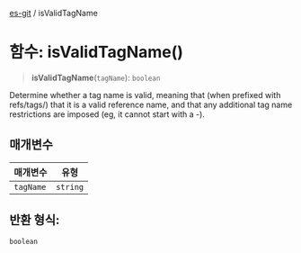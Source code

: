 [es-git](../globals.md) / isValidTagName

# 함수: isValidTagName()

> **isValidTagName**(`tagName`): `boolean`

Determine whether a tag name is valid, meaning that (when prefixed with refs/tags/) that
it is a valid reference name, and that any additional tag name restrictions are imposed
(eg, it cannot start with a -).

## 매개변수

| 매개변수 | 유형 |
| ------ | ------ |
| `tagName` | `string` |

## 반환 형식:

`boolean`
